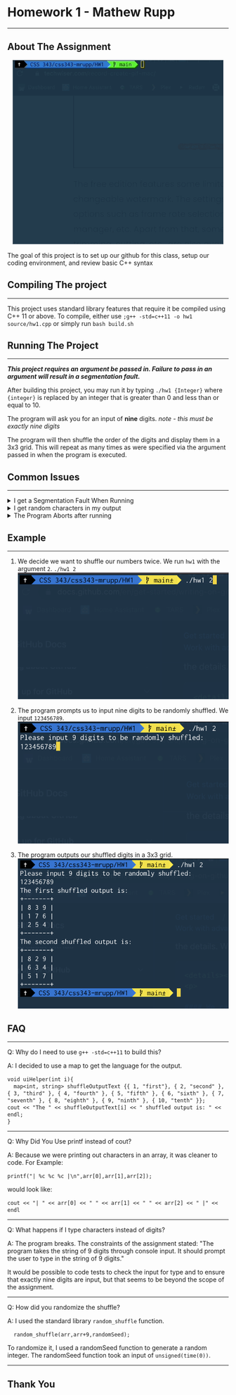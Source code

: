 # Homework 1 - Mathew Rupp
---
## About The Assignment
<p align="center">
  <img src="images/demo.gif">
</p>

The goal of this project is to set up our github for this class, setup our coding environment, and review basic C++ syntax

## Compiling The project
---
This project uses standard library features that require it be compiled using C++ 11 or above. To compile, either use `;g++ -std=c++11 -o hw1 source/hw1.cpp` or simply run `bash build.sh`

## Running The Project
---
**_This project requires an argument be passed in. Failure to pass in an argument will result in a segmentation fault._**

After building this project, you may run it by typing `./hw1 {Integer}` where `{integer}` is replaced by an integer that is greater than 0 and less than or equal to 10. 

The program will ask you for an input of **nine** digits. *note - this must be exactly nine digits* 

The program will then shuffle the order of the digits and display them in a 3x3 grid. This will repeat as many times as were specified via the argument passed in when the program is executed.

## Common Issues
---
<details><summary>I get a Segmentation Fault When Running</summary>
<p>
This is usually caused by not providing an argument when running the program. Ensure you have a parameter after the executable name. Example: <code>./hw1 2</code>.
</p>
</details>
<details><summary>I get random characters in my output</summary>
<p>
Ensure you input has 9 digits.</p>
</details>
 
<details><summary>The Program Aborts after running</summary>
<p>
Your input has more than 9 digits.
</p>
</details>

## Example
---
1. We decide we want to shuffle our numbers twice. We run `hw1` with the argument `2`. `./hw1 2`
![Argument Passed To Executable](images/example1.png)

2. The program prompts us to input nine digits to be randomly shuffled. We input `123456789`.
![Our Input](images/example2.png)

3. The program outputs our shuffled digits in a 3x3 grid.
![Output](images/example3.png)

## FAQ
---
Q: Why do I need to use `g++ -std=c++11` to build this?

A: I decided to use a map to get the language for the output.
```
void uiHelper(int i){
  map<int, string> shuffleOutputText {{ 1, "first"}, { 2, "second" }, { 3, "third" }, { 4, "fourth" }, { 5, "fifth" }, { 6, "sixth" }, { 7, "seventh" }, { 8, "eighth" }, { 9, "ninth" }, { 10, "tenth" }};
cout << "The " << shuffleOutputText[i] << " shuffled output is: " << endl;
}
```
---
Q: Why Did You Use printf instead of cout?

A: Because we were printing out characters in an array, it was cleaner to code. For Example:
```
printf("| %c %c %c |\n",arr[0],arr[1],arr[2]);
```
would look like:
```
cout << "| " << arr[0] << " " << arr[1] << " " << arr[2] << " |" << endl
```
---
Q: What happens if I type characters instead of digits?

A: The program breaks. The constraints of the assignment stated:
"The program takes the string of 9 digits through console input. It should prompt the user to type in the string of 9 digits."

It would be possible to code tests to check the input for type and to ensure that exactly nine digits are input, but that seems to be beyond the scope of the assignment.

---
Q: How did you randomize the shuffle?

A: I used the standard library `random_shuffle` function. 
```
  random_shuffle(arr,arr+9,randomSeed);

```
To randomize it, I used a randomSeed function to generate a random integer. The randomSeed function took an input of `unsigned(time(0))`.

---
## Thank You
